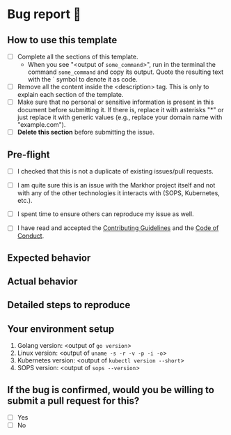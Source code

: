 # Bug report 🐞

## How to use this template
- [ ] Complete all the sections of this template.
    - When you see "<output of `some_command`>", run in the terminal the command `some_command` and copy its output. Quote the resulting text with the \` symbol to denote it as code.
- [ ] Remove all the content inside the \<description\> tag. This is only to explain each section of the template.
- [ ] Make sure that no personal or sensitive information is present in this document before submitting it. If there is, replace it with asterisks "*" or just replace it with generic values (e.g., replace your domain name with "example.com").
- [ ] **Delete this section** before submitting the issue.

## Pre-flight
<description style="display:none">
Check **all** the boxes before proceeding. To check a box, write it like this: [x]

</description>

- [ ] I checked that this is not a duplicate of existing issues/pull requests.

- [ ] I am quite sure this is an issue with the Markhor project itself and not with any of the other technologies it interacts with (SOPS, Kubernetes, etc.).

- [ ] I spent time to ensure others can reproduce my issue as well.

- [ ] I have read and accepted the [Contributing Guidelines](https://github.com/markhork8s/markhor/blob/main/CONTRIBUTING.md) and the [Code of Conduct](CODE_OF_CONDUCT.md).

## Expected behavior

<description style="display:none">
In this section, write about: 
- What you were trying to do
- How you tryied to do it
- What you expected to see as a result
</description>

## Actual behavior
<description style="display:none">
This section should answer the following question:
What did you see instead of the expected result?
</description>

## Detailed steps to reproduce
<description style="display:none">
Include here relevant Kubernetes manifests, command outputs, error messages or logs. If the previous sections already contain everything, you can delete this one.

Example:
1. Clone the repo
1. Run this command `echo "abcd"`
1. Apply the manifest for service foo:
    ```yaml
    apiVersion: foo
    kind: bar
    ...
    ```
1. You should get the error in the logs: `could not do X because Y failed at Z`

</description>

## Your environment setup
1. Golang version: <output of `go version`>
1. Linux version: <output of `uname -s -r -v -p -i -o`>
1. Kubernetes version: <output of `kubectl version --short`>
1. SOPS version: <output of `sops --version`>

## If the bug is confirmed, would you be willing to submit a pull request for this?
 - [ ] Yes
 - [ ] No
